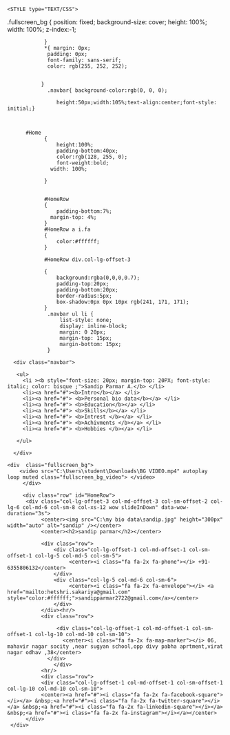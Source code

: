 

<html> 
<head> <title> MY PERSONAL BIO DATA</title>  
  <link href="https://cdnjs.cloudflare.com/ajax/libs/font-awesome/4.7.0/css/font-awesome.min.css"  rel="stylesheet" type="text/css" />
           
  <link rel="stylesheet" href="https://maxcdn.bootstrapcdn.com/bootstrap/3.3.7/css/bootstrap.min.css" />
    <link href="C:\my bio data\animate\.css" rel="stylesheet" type="text/css" />



    <STYLE type="TEXT/CSS">

 .fullscreen_bg 
                { position: fixed;
                    background-size: cover;
                    height: 100%;
                    width: 100%;
                   z-index:-1;
                   
                   
                }
                *{ margin: 0px;
                 padding: 0px;
                 font-family: sans-serif; 
                 color: rgb(255, 252, 252);
                
             
               }
                 .navbar{ background-color:rgb(0, 0, 0);
				                     
					height:50px;width:105%;text-align:center;font-style: initial;}



          #Home
	            {
	                height:100%;
	                padding-bottom:40px;
	                color:rgb(128, 255, 0);
	                font-weight:bold; 
                  width: 100%;
                  
	            }
             
	            
	            #HomeRow
	            {
	                padding-bottom:7%;  
                  margin-top: 4%; 
	            }
	            #HomeRow a i.fa
	            {
	                color:#ffffff;
	            }
	            
	            #HomeRow div.col-lg-offset-3

	            {
	                background:rgba(0,0,0,0.7); 
	                padding-top:20px;
	                padding-bottom:20px;
	                border-radius:5px;
	                box-shadow:0px 0px 10px rgb(241, 171, 171);   
	            }
                 .navbar ul li { 
                     list-style: none;
                     display: inline-block;
                     margin: 0 20px; 
                     margin-top: 15px;
                     margin-bottom: 15px; 
                 }

              
</style> 
</head> 
<body>  
 
      <div class="navbar">
      
       <ul> 
         <li ><b style="font-size: 20px; margin-top: 20PX; font-style: italic; color: bisque ;">Sandip Parmar A.</b> </li>  
         <li><a href="#"><b>Intro</b></a> </li>   
         <li><a href="#"> <b>Personal bio data</b></a> </li>   
         <li><a href="#"> <b>Education</b></a> </li>   
         <li><a href="#"> <b>Skills</b></a> </li>   
         <li><a href="#"> <b>Intrest </b></a> </li>   
         <li><a href="#"> <b>Achivments </b></a> </li> 
         <li><a href="#"> <b>Hobbies </b></a> </li>   
 
       </ul>

      </div>

    <div  class="fullscreen_bg">
        <video src="C:\Users\student\Downloads\BG VIDEO.mp4" autoplay  loop muted class="fullscreen_bg_video"> </video> 
         </div> 
          
         <div class="row" id="HomeRow">
          <div class="col-lg-offset-3 col-md-offset-3 col-sm-offset-2 col-lg-6 col-md-6 col-sm-8 col-xs-12 wow slideInDown" data-wow-duration="3s">
               <center><img src="C:\my bio data\sandip.jpg" height="300px" width="auto" alt="sandip" /></center>
               <center><h2>sandip parmar</h2></center>

               <div class="row">
                   <div class="col-lg-offset-1 col-md-offset-1 col-sm-offset-1 col-lg-5 col-md-5 col-sm-5">
                        <center><i class="fa fa-2x fa-phone"></i> +91- 6355806132</center>
                   </div>
                   <div class="col-lg-5 col-md-6 col-sm-6">
                        <center><i class="fa fa-2x fa-envelope"></i> <a href="mailto:hetshri.sakariya@gmail.com" style="color:#ffffff;">sandipparmar2722@gmail.com</a></center>
                   </div>
               </div><hr/>
               <div class="row">
                  
                    <div class="col-lg-offset-1 col-md-offset-1 col-sm-offset-1 col-lg-10 col-md-10 col-sm-10">
                      <center><i class="fa fa-2x fa-map-marker"></i> 06, mahavir nagar socity ,near sugyan school,opp divy pabha aprtment,virat nagar odhav ,38</center>
                 </div>
                   </div>
               <hr/>
               <div class="row">
               <div class="col-lg-offset-1 col-md-offset-1 col-sm-offset-1 col-lg-10 col-md-10 col-sm-10">
               <center><a href="#"><i class="fa fa-2x fa-facebook-square"></i></a> &nbsp;<a href="#"><i class="fa fa-2x fa-twitter-square"></i></a> &nbsp;<a href="#"><i class="fa fa-2x fa-linkedin-square"></i></a> &nbsp;<a href="#"><i class="fa fa-2x fa-instagram"></i></a></center>
          </div>
     </div>
   </div>
 





















</body>
</html>

